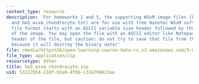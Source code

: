 ```yaml
---
content_type: resource
description: 'For homeworks 2 and 5, the supporting WSxM image files (hw2_wsxm_nanoparticle.txt
  and hw5_wsxm_chondrocyte.txt) are for use with free Nanotec WSxM software. This
  file format starts with an ASCII variable size header followed by the binary data
  of the image. You may open the file with an ASCII editor like Notepad and see the
  header of the file, but caution: do not try to save that file from the ASCII editor
  because it will destroy the binary data!'
file: /media/https%3A/open-learning-course-data-rc.s3.amazonaws.com/3-052-nanomechanics-of-materials-and-biomaterials-spring-2007/53222b54218fb5a84f6bc324799613ae_hw5_wsxm_chondrocyte.zip
file_type: application/zip
resourcetype: Other
title: hw5_wsxm_chondrocyte.zip
uid: 53222b54-218f-b5a8-4f6b-c324799613ae
---
```

